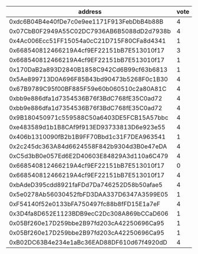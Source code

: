 address|vote|timestamp|signature
---|---|---|---
0xdc6B04B4e40fDe7c0e9ee1171F913FebDbB4b88B|4|1604412168|0xd27784d9ae960563fe2ce7efe9bb46d7a326cd97be46fba64cd2cb8694ba48476a4be525b3e918538904257d3791bb8705e0f1c92f83f06577f93e5125afc8351c
0x07CbB0F2949A55C02DC7936AB6B5088dD2d7938b|4|1604412258|0xee10c8e4729f43f4fa54e9b0b8e85308f2c7ee0b6cfc3c4c0618563f97a98fae401edd79c844c3429348210ac717f7b5ef4b7796ab9c564f0a1ccce3e9f2d0d61b
0x4Ac006Ecc51FF15054a0cC21D715F80CFa8d4341|1|1604412680|0x917a5623d9d1cb7653f3275a711d591cf9c4c90ec198230d5288175b2cc58782127c9e6ba61848b3a8d453d6254d8168f621eb70b54723a1bed075061aeda6151c
0x668540812466219A4cf9EF22151bB7E513010f17|3|1604412746|0x49b454e9ca3c2a51ea05d60bcfc7813da8eda2adbfdc7045e8bafb0a71743d45196bd0d84781eaba443d0c40d9bf348f9e73fe45f87433106657032ed315faeb1c
0x668540812466219A4cf9EF22151bB7E513010f17|1|1604412855|0xae21dc9317cad85ea693f8d5939a3eff9f31ea476709c32ac79cf5ca4c2029374afa43045fbeeff69da05f8dfd36cc1f43f58a573c19a5727739bd59cec2ff211c
0x170DaB2a893D2840B1858C942Cd6B99cf63b6813|1|1604413264|0x6b1a44f1e35db83aef5d04805199bae65ec46c2f3c5be03501cd739958ca2b781e2ce6a4a11600a530dbc5529a37f81df4b0d75200fcf0c06591a42d9a4c6be41c
0x5Ae899713D0A696F85B43bd90473b5268F0c1B30|4|1604415101|0x9ce9dfdfe542f7b6795353c587169c6edbbafbb867082cf0b950165034f480664f9fb09eee2291dec1f725dd3b89aa48577ce4a1afefc08bef2b4551b467058b1c
0x67B9789C95f00BF885F59e60b060510c2a80A81C|4|1604416394|0x02a2bc23e5d09980e6406130c51a491d724bae54ca3b84c2a548301005436066199c6a0edd00c9cfd361b9ad45a0c1c53d4953d0cff2056319290a634a38a4f21c
0xbb9e886dfa1d7354536B76f3BdC768fE35C0ad72|4|1604418151|0x241c38faf5bea942df405694d5bf1441170fdda345ba359a95232630277570ab347726fc773fff91a4ab354e828433a49a5e4922e50ef46ee55007e0e617d7c41c
0xbb9e886dfa1d7354536B76f3BdC768fE35C0ad72|4|1604418224|0x153d8c3d674cca3601fb33389ffccba5e0fb51511001f3e92a6c56a5404944dd28bcff9ca2d61060521a79dc583444d440b324f5eb0977e69904390624570a8d1b
0x9B180450971c559588C50a6403DE5FCB15A57bbc|4|1604418933|0x04c0c977c692d77a20b634843d44b5eb3bfe537a8f7c24afdbd2751fa2ea1fa139c5004763f70a0024bdb101886c5d304320559a77a35457e3ea6ff470e9c4a11b
0xe483589d1b1B8CAf9f913ED93733813D6e923e55|4|1604422557|0xef15c650302f7906089b49bf72cf00374dbaedceed6023fab0c1d4b38e57692274511276546b0eabf249b1e64984cf957c3cd743623adb8090d1e0be938d53d31c
0x406b1310090fB2b1B9FF70Bbd1c31F7DEA963541|1|1604429335|0x034ae3d6b45137bc533746fc5c085f52efd3566a52acf48448da7b8ad26f9b5f0e502a5fd400319336625040ec037b12d40b42e8ef2b481badab4e8032b8b6541c
0x2c245dc363A84d6624558F842b9304d3B0e47eDA|4|1604443699|0xecc0758ff6f426729b59ff2580f80a50da35e44d36e60d325ea919f719db33366238d48065f3503eb9ecf8f123f15288aa036b665f61be266edf70792ab248c91b
0xC5d3bB0e057Ed6E2D40603E84829A3d110a6C479|4|1604447444|0x472e58330ade558f304e9f63da9869b078150dfca195ab98f5b13fadf932dcb645e598f33a682a0198019e0953bf21f5190fb8a4af17b03854dbae325a46f1241c
0x668540812466219A4cf9EF22151bB7E513010f17|0|1604460548|0x7fca4f9a29b9eb5c328454648aec29cb2688ff398af5b8934ec3506afadbde5630e06259484ad85d50b6dcd163f6c21e02bc0dc6a48d272b7e1fb340bdc9203e1b
0x668540812466219A4cf9EF22151bB7E513010f17|4|1604460920|0x82e94f66e2b4238081e783e55b482df9e0616ea2073d467c7c6fd839aa3b05377e0a4a462b2f6c96325d28a749b56d8a6a7e0acb924406cd2f87d4da0b4add2e1b
0xbAdeD395cdd8921faFDd7Da746252D58b50afae5|4|1604463114|0x1c557901a056c0b860983239ea55d515e81942147260ae1f0ca8eb0905c0d05a60c469ad9dd24d1d9c8fbc76a4c139d5f655b49fe2f99b9180e1b65023bd118d1b
0x5e0278Ab56030452fbFD3DAA337D6347A3599E05|1|1604467763|0xa6a42b50af0d0389a05c5ad6a9823856267fd822d996f45be8729bd6f7c6d32c65931713e48b055b22bfea3a2d8c48ea6dba1dff93e99018862a75ef19001a0e1b
0xF54140f52e0133bFA750497fc88b8fFD15E1a7eF|4|1604472795|0xc2b37c30a1f3424e3a12b2aaaf812ac5f583366a243633ac49a7ad651a5453c15ba43752ddd368843616d11e981fd57bb9595656c50fd8c5a777e8cc633398181c
0x3D4fa8D652E1123BDB9ecC2Dc308A869bCCaD606|1|1604474445|0x0ec062939eb8cf89b3cbf1926913c1f1bd0302496b8c6869ce95e06ad4ca00437b5aeb642b38c165136be2d5b6304ef0a19a50e65e9c0b98434fd8f0016dbc651c
0x05Bf260e17D259bbe2B97fd203cA42250696Ca95|1|1604475261|0x3a7006527bd1f1ff8d4eba747a09889c4891f12e171da4b895258d7d420e9ccc1807114836f3bf2a0eb07e4a2626bad54e40b051efa1352324e8ac386d613d191b
0x05Bf260e17D259bbe2B97fd203cA42250696Ca95|1|1604475369|0xa05dc96a3d27ac04e36ab04b323630618adfd23e01ed1f91388f43a110f52486225aa996fb64f319268919309f5ce26a17aad5e8995fa0c04ad955992cc2cfe61c
0xB02DC63B4e234e1aBc36EAD88DF610d67f4920dD|4|1604475859|0xd3783b7a0745f520b81efd6c9daa210b1a29f37ebc9df98ec7c7ac25513973e02d51574b30f5f119f1a93abf5b261c8100066b043a201cde3a6347757002ed511c